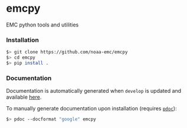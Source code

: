 # emcpy
EMC python tools and utilities

### Installation
```sh
$> git clone https://github.com/noaa-emc/emcpy
$> cd emcpy
$> pip install .
```

### Documentation
Documentation is automatically generated when `develop` is updated and available [here](https://noaa-emc.github.io/emcpy/).

To manually generate documentation upon installation (requires [`pdoc`](https://pdoc.dev/)):
```sh
$> pdoc --docformat "google" emcpy
```
